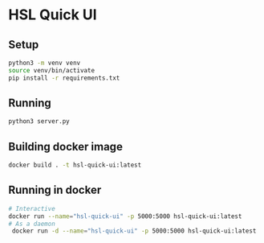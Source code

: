 # HSL Quick UI

## Setup
```bash
python3 -m venv venv
source venv/bin/activate
pip install -r requirements.txt
```

## Running
```bash
python3 server.py
```

## Building docker image
```bash
docker build . -t hsl-quick-ui:latest
```

## Running in docker
```bash
# Interactive
docker run --name="hsl-quick-ui" -p 5000:5000 hsl-quick-ui:latest
# As a daemon
 docker run -d --name="hsl-quick-ui" -p 5000:5000 hsl-quick-ui:latest
```
